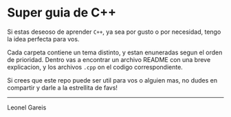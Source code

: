 # Super guia de C++

Si estas deseoso de aprender `C++`, ya sea por gusto o por necesidad, tengo la idea perfecta para vos.

Cada carpeta contiene un tema distinto, y estan enuneradas segun el orden de prioridad. Dentro vas a encontrar un archivo README con una breve explicacion, y los archivos `.cpp` on el codigo correspondiente.

Si crees que este repo puede ser util para vos o alguien mas, no dudes en compartir y darle a la estrellita de favs!

---

Leonel Gareis
